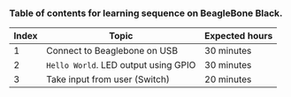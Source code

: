 ### Table of contents for learning sequence on BeagleBone Black.

| Index | Topic                                 | Expected hours |
|-------|---------------------------------------|----------------|
| 1     | Connect to Beaglebone on USB          | 30 minutes     |
| 2     | `Hello World`. LED output using GPIO  | 30 minutes     |
| 3     | Take input from user (Switch)         | 20 minutes     |

